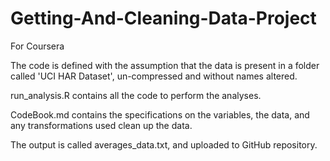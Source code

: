 # Getting-And-Cleaning-Data-Project
For Coursera

The code is defined with the assumption that the data is present in a folder called 'UCI HAR Dataset', un-compressed and without names altered.

run_analysis.R contains all the code to perform the analyses.

CodeBook.md contains the specifications on the variables, the data, and any transformations used clean up the data.

The output is called averages_data.txt, and uploaded to GitHub repository.
